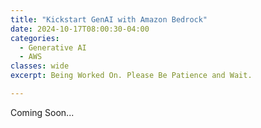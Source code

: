 ```yaml
---
title: "Kickstart GenAI with Amazon Bedrock"
date: 2024-10-17T08:00:30-04:00
categories:
  - Generative AI
  - AWS
classes: wide
excerpt: Being Worked On. Please Be Patience and Wait.

---
```


Coming Soon...